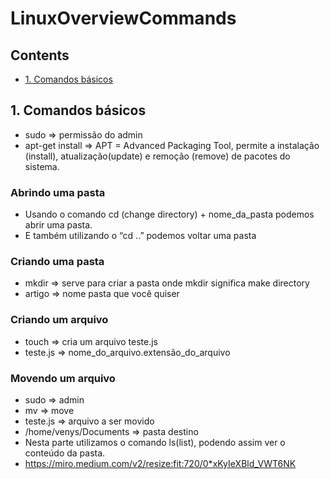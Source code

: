 # LinuxOverviewCommands <!-- omit in toc -->

## Contents <!-- omit in toc -->

- [1. Comandos básicos](#1-comandos-basicos)

## 1. Comandos básicos
- sudo => permissão do admin
- apt-get install => APT = Advanced Packaging Tool, permite a instalação (install), atualização(update) e remoção (remove) de pacotes do sistema.
### Abrindo uma pasta
- Usando o comando cd (change directory) + nome_da_pasta podemos abrir uma pasta.
- E também utilizando o “cd ..” podemos voltar uma pasta
### Criando uma pasta
- mkdir => serve para criar a pasta onde mkdir significa make directory
- artigo => nome pasta que você quiser
### Criando um arquivo
- touch => cria um arquivo teste.js
- teste.js => nome_do_arquivo.extensão_do_arquivo
### Movendo um arquivo
- sudo => admin
- mv => move
- teste.js => arquivo a ser movido
- /home/venys/Documents => pasta destino
- Nesta parte utilizamos o comando ls(list), podendo assim ver o conteúdo da pasta.
- https://miro.medium.com/v2/resize:fit:720/0*xKyIeXBld_VWT6NK
